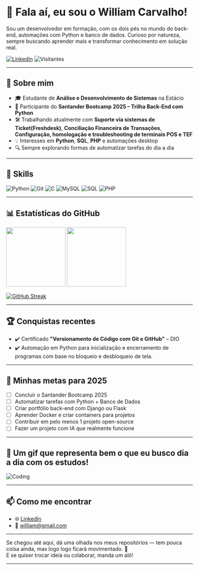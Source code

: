 # 👋 Fala aí, eu sou o William Carvalho!

Sou um desenvolvedor em formação, com os dois pés no mundo do back-end, automações com Python e banco de dados. Curioso por natureza, sempre buscando aprender mais e transformar conhecimento em solução real.

[![LinkedIn](https://img.shields.io/badge/LinkedIn-Perfil-blue?style=for-the-badge&logo=linkedin)](https://www.linkedin.com/in/wdoc/)
![Visitantes](https://komarev.com/ghpvc/?username=williamocarvalho&label=Visualizacoes&color=blue)

---

## 🚀 Sobre mim

- 🎓 Estudante de **Análise e Desenvolvimento de Sistemas** na Estácio
- 🐍 Participante do **Santander Bootcamp 2025 – Trilha Back-End com Python**
- 🛠️ Trabalhando atualmente com **Suporte via sistemas de Ticket(Freshdesk)**, **Conciliação Financeira de Transações**, **Configuração, homologação e troubleshooting de terminais POS e TEF** 
- 💡 Interesses em **Python**, **SQL**, **PHP** e automações desktop
- 🔍 Sempre explorando formas de automatizar tarefas do dia a dia

---

## 🧠 Skills

![Python](https://img.shields.io/badge/Python-3670A0?style=for-the-badge&logo=python&logoColor=white)
![Git](https://img.shields.io/badge/Git-F05032?style=for-the-badge&logo=git&logoColor=white)
![C](https://img.shields.io/badge/C-00599C?style=for-the-badge&logo=c&logoColor=white)
![MySQL](https://img.shields.io/badge/MySQL-00758F?style=for-the-badge&logo=mysql&logoColor=white)
![SQL](https://img.shields.io/badge/SQL-4479A1?style=for-the-badge&logo=postgresql&logoColor=white)
![PHP](https://img.shields.io/badge/PHP-777BB4?style=for-the-badge&logo=php&logoColor=white)




---

## 📊 Estatísticas do GitHub

<div align="left">
  <img height="160em" src="https://github-readme-stats.vercel.app/api?username=williamocarvalho&show_icons=true&theme=default" />
  <img height="160em" src="https://github-readme-stats.vercel.app/api/top-langs/?username=williamocarvalho&layout=compact&theme=default" />
</div>

[![GitHub Streak](https://streak-stats.demolab.com?user=williamocarvalho&theme=default)](https://git.io/streak-stats)

---

## 🏆 Conquistas recentes

- ✔️ Certificado **"Versionamento de Código com Git e GitHub"** – DIO  
- ✔️ Automação em Python para inicialização e encerramento de programas com base no bloqueio e desbloqueio de tela.

---

## 📅 Minhas metas para 2025

- [ ] Concluir o Santander Bootcamp 2025
- [ ] Automatizar tarefas com Python + Banco de Dados
- [ ] Criar portfólio back-end com Django ou Flask
- [ ] Aprender Docker e criar containers para projetos
- [ ] Contribuir em pelo menos 1 projeto open-source
- [ ] Fazer um projeto com IA que realmente funcione

---

## 🎥 Um gif que representa bem o que eu busco dia a dia com os estudos!

![Coding](https://media.giphy.com/media/qgQUggAC3Pfv687qPC/giphy.gif)

---

## 📫 Como me encontrar

- 🌐 [LinkedIn](https://www.linkedin.com/in/wdoc/)
- 📧 william@gmail.com

---

Se chegou até aqui, dá uma olhada nos meus repositórios — tem pouca coisa ainda, mas logo logo ficará movimentado. 🚀  
E se quiser trocar ideia ou colaborar, manda um alô!

---
